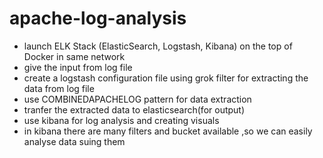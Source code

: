 # apache-log-analysis
+ launch ELK Stack (ElasticSearch, Logstash, Kibana) on the top of Docker in same network
+ give the input from log file
+ create a logstash configuration file using grok filter for extracting the data from log file
+ use COMBINEDAPACHELOG pattern for data extraction
+ tranfer the extracted data to elasticsearch(for output)
+ use kibana for log analysis and creating visuals
+ in kibana there are many filters and bucket available ,so we can easily analyse data suing them
